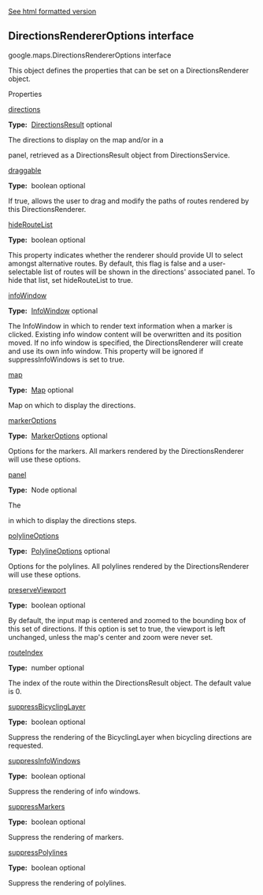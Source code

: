 [See html formatted version](https://huasofoundries.github.io/google-maps-documentation/DirectionsRendererOptions.html)


DirectionsRendererOptions interface
-----------------------------------

google.maps.DirectionsRendererOptions interface

This object defines the properties that can be set on a DirectionsRenderer object.

Properties

[directions](#DirectionsRendererOptions.directions)

**Type:**  [DirectionsResult](DirectionsResult.md) optional

The directions to display on the map and/or in a <div> panel, retrieved as a DirectionsResult object from DirectionsService.

[draggable](#DirectionsRendererOptions.draggable)

**Type:**  boolean optional

If true, allows the user to drag and modify the paths of routes rendered by this DirectionsRenderer.

[hideRouteList](#DirectionsRendererOptions.hideRouteList)

**Type:**  boolean optional

This property indicates whether the renderer should provide UI to select amongst alternative routes. By default, this flag is false and a user-selectable list of routes will be shown in the directions' associated panel. To hide that list, set hideRouteList to true.

[infoWindow](#DirectionsRendererOptions.infoWindow)

**Type:**  [InfoWindow](InfoWindow.md) optional

The InfoWindow in which to render text information when a marker is clicked. Existing info window content will be overwritten and its position moved. If no info window is specified, the DirectionsRenderer will create and use its own info window. This property will be ignored if suppressInfoWindows is set to true.

[map](#DirectionsRendererOptions.map)

**Type:**  [Map](Map.md) optional

Map on which to display the directions.

[markerOptions](#DirectionsRendererOptions.markerOptions)

**Type:**  [MarkerOptions](MarkerOptions.md) optional

Options for the markers. All markers rendered by the DirectionsRenderer will use these options.

[panel](#DirectionsRendererOptions.panel)

**Type:**  Node optional

The <div> in which to display the directions steps.

[polylineOptions](#DirectionsRendererOptions.polylineOptions)

**Type:**  [PolylineOptions](PolylineOptions.md) optional

Options for the polylines. All polylines rendered by the DirectionsRenderer will use these options.

[preserveViewport](#DirectionsRendererOptions.preserveViewport)

**Type:**  boolean optional

By default, the input map is centered and zoomed to the bounding box of this set of directions. If this option is set to true, the viewport is left unchanged, unless the map's center and zoom were never set.

[routeIndex](#DirectionsRendererOptions.routeIndex)

**Type:**  number optional

The index of the route within the DirectionsResult object. The default value is 0.

[suppressBicyclingLayer](#DirectionsRendererOptions.suppressBicyclingLayer)

**Type:**  boolean optional

Suppress the rendering of the BicyclingLayer when bicycling directions are requested.

[suppressInfoWindows](#DirectionsRendererOptions.suppressInfoWindows)

**Type:**  boolean optional

Suppress the rendering of info windows.

[suppressMarkers](#DirectionsRendererOptions.suppressMarkers)

**Type:**  boolean optional

Suppress the rendering of markers.

[suppressPolylines](#DirectionsRendererOptions.suppressPolylines)

**Type:**  boolean optional

Suppress the rendering of polylines.